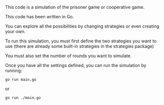 This code is a simulation of the prisoner game or cooperative game.

This code has been written in Go.

You can explore all the possibilities by changing strategies or even creating your own.

To run this simulation, you must first define the two strategies you want to use (there are already some built-in strategies in the strategies package)

You must also set the number of rounds you want to simulate.

Once you have all the settings defined, you can run the simulation by running:

`go run main.go` 

or 

`go run ./main.go`
